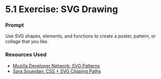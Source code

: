 # 5.1 Exercise: SVG Drawing

### Prompt
Use SVG shapes, elements, and functions to create a poster, pattern, or collage that you like.

### Resources Used

- [Mozilla Developer Network: SVG Patterns](https://developer.mozilla.org/en-US/docs/Web/SVG/Tutorial/Patterns)
- [Sara Soueidan: CSS + SVG Clipping Paths](https://www.sarasoueidan.com/blog/css-svg-clipping/)
